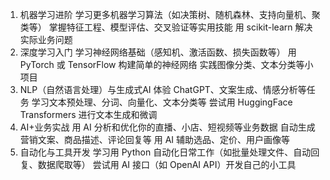 1. 机器学习进阶
学习更多机器学习算法（如决策树、随机森林、支持向量机、聚类等）
掌握特征工程、模型评估、交叉验证等实用技能
用 scikit-learn 解决实际业务问题
2. 深度学习入门
学习神经网络基础（感知机、激活函数、损失函数等）
用 PyTorch 或 TensorFlow 构建简单的神经网络
实践图像分类、文本分类等小项目
3. NLP（自然语言处理）与生成式AI
体验 ChatGPT、文案生成、情感分析等任务
学习文本预处理、分词、向量化、文本分类等
尝试用 HuggingFace Transformers 进行文本生成和微调
4. AI+业务实战
用 AI 分析和优化你的直播、小店、短视频等业务数据
自动生成营销文案、商品描述、评论回复等
用 AI 辅助选品、定价、用户画像等
5. 自动化与工具开发
学习用 Python 自动化日常工作（如批量处理文件、自动回复、数据爬取等）
尝试用 AI 接口（如 OpenAI API）开发自己的小工具